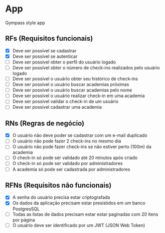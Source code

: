 # App

Gympass style app

## RFs (Requisitos funcionais)

- [x] Deve ser possível se cadastrar
- [x] Deve ser possível se autenticar
- [ ] Deve ser possível obter o perfil do usuário logado
- [ ] Deve ser possível obter o número de check-ins realizados pelo usuário logado
- [ ] Deve ser possível o usuário obter seu histórico de check-ins 
- [ ] Deve ser possível o usuário buscar academias próximas 
- [ ] Deve ser possível o usuário buscar academias pelo nome
- [ ] Deve ser possível o usuário realizar check-in em uma academia
- [ ] Deve ser possível validar o check-in de um usuário
- [ ] Deve ser possível cadastrar uma academia

## RNs (Regras de negócio)

- [x] O usuário não deve poder se cadastrar com um e-mail duplicado
- [ ] O usuário não pode fazer 2 check-ins no mesmo dia
- [ ] O usuário não pode fazer check-ins se não estiver perto (100m) da academia
- [ ] O check-in só pode ser validado até 20 minutos após criado
- [ ] O check-in só pode ser validado por administradores
- [ ] A academia só pode ser cadastrada por administradores

## RFNs (Requisitos não funcionais)

- [x] A senha do usuário precisa estar criptografada
- [x] Os dados da aplicação precisam estar presistidos em um banco PostgresSQL
- [ ] Todas as listas de dados precisam estar estar paginadas com 20 itens por página
- [ ] O usuário deve ser identificado por um JWT (JSON Web Token)